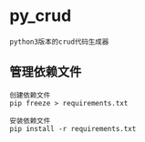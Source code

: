 # py_crud
    python3版本的crud代码生成器

## 管理依赖文件
    创建依赖文件
    pip freeze > requirements.txt
    
    安装依赖文件
    pip install -r requirements.txt 